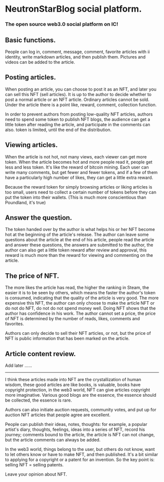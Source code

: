 # NeutronStarBlog social platform.
### The open source web3.0 social platform on IC!
## Basic functions.
People can log in, comment, message, comment, favorite articles with ii identity, write markdown articles, and then publish them. Pictures and videos can be added to the article.

## Posting articles.
When posting an article, you can choose to post it as an NFT, and later you can sell this NFT (sell articles). It is up to the author to decide whether to post a normal article or an NFT article. Ordinary articles cannot be sold. Under the article there is a point like, reward, comment, collection function.

In order to prevent authors from posting low-quality NFT articles, authors need to spend some token to publish NFT blogs, the audience can get a little token after reading the article, and participate in the comments can also. token is limited, until the end of the distribution.

## Viewing articles.
When the article is not hot, not many views, each viewer can get more token. When the article becomes hot and more people read it, people get less and less token. It's like the reward of bitcoin mining. Each user can write many comments, but get fewer and fewer tokens, and if a few of them have a particularly high number of likes, they can get a little extra reward.

Because the reward token for simply browsing articles or liking articles is too small, users need to collect a certain number of tokens before they can put the token into their wallets. (This is much more conscientious than Poundland, it's true)

## Answer the question.
The token handed over by the author is what helps his or her NFT become hot at the beginning of the article's release. The author can leave some questions about the article at the end of his article, people read the article and answer these questions, the answers are submitted to the author, the author can also get a little token reward after review and approval, this reward is much more than the reward for viewing and commenting on the article.

## The price of NFT.
The more likes the article has read, the higher the ranking in Steam, the easier it is to be seen by others, which means the faster the author's token is consumed, indicating that the quality of the article is very good. The more expensive this NFT, the author can only choose to make the article NFT or do not do NFT, do not do not spend money well. Doing NFT shows that the author has confidence in his work. The author cannot set a price, the price of NFT is determined by the number of reads, likes, comments and favorites.

Authors can only decide to sell their NFT articles, or not, but the price of NFT is public information that has been marked on the article.

## Article content review.
Add later ......

---

I think these articles made into NFT are the crystallization of human wisdom, these good articles are like books, is valuable, books have copyright protection, in the web3 world, NFT can give articles copyright more imaginative. Various good blogs are the essence, the essence should be collected, the essence is rare.

Authors can also initiate auction requests, community votes, and put up for auction NFT articles that people agree are excellent.

People can publish their ideas, notes, thoughts: for example, a popular artist's diary, thoughts, feelings, ideas into a series of NFT, record his journey; comments bound to the article, the article is NFT can not change, but the article comments can always be added.

In the web3 world, things belong to the user, but others do not know, want to let others know or have to make NFT, and then published. It's a bit similar to applying for a copyright or a patent for an invention. So the key point is: selling NFT = selling patents.

Leave your opinion about NFT.

